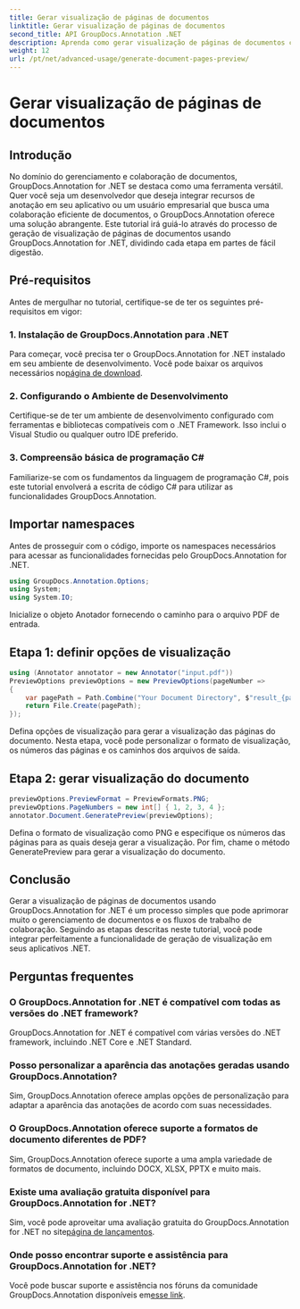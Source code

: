 ```yaml
---
title: Gerar visualização de páginas de documentos
linktitle: Gerar visualização de páginas de documentos
second_title: API GroupDocs.Annotation .NET
description: Aprenda como gerar visualização de páginas de documentos com eficiência usando GroupDocs.Annotation for .NET. Aprimore seus fluxos de trabalho de gerenciamento de documentos com este abrangente.
weight: 12
url: /pt/net/advanced-usage/generate-document-pages-preview/
---
```


# Gerar visualização de páginas de documentos

## Introdução
No domínio do gerenciamento e colaboração de documentos, GroupDocs.Annotation for .NET se destaca como uma ferramenta versátil. Quer você seja um desenvolvedor que deseja integrar recursos de anotação em seu aplicativo ou um usuário empresarial que busca uma colaboração eficiente de documentos, o GroupDocs.Annotation oferece uma solução abrangente. Este tutorial irá guiá-lo através do processo de geração de visualização de páginas de documentos usando GroupDocs.Annotation for .NET, dividindo cada etapa em partes de fácil digestão.
## Pré-requisitos
Antes de mergulhar no tutorial, certifique-se de ter os seguintes pré-requisitos em vigor:
### 1. Instalação de GroupDocs.Annotation para .NET
 Para começar, você precisa ter o GroupDocs.Annotation for .NET instalado em seu ambiente de desenvolvimento. Você pode baixar os arquivos necessários no[página de download](https://releases.groupdocs.com/annotation/net/).
### 2. Configurando o Ambiente de Desenvolvimento
Certifique-se de ter um ambiente de desenvolvimento configurado com ferramentas e bibliotecas compatíveis com o .NET Framework. Isso inclui o Visual Studio ou qualquer outro IDE preferido.
### 3. Compreensão básica de programação C#
Familiarize-se com os fundamentos da linguagem de programação C#, pois este tutorial envolverá a escrita de código C# para utilizar as funcionalidades GroupDocs.Annotation.

## Importar namespaces
Antes de prosseguir com o código, importe os namespaces necessários para acessar as funcionalidades fornecidas pelo GroupDocs.Annotation for .NET.

```csharp
using GroupDocs.Annotation.Options;
using System;
using System.IO;

```
Inicialize o objeto Anotador fornecendo o caminho para o arquivo PDF de entrada.
## Etapa 1: definir opções de visualização
```csharp
using (Annotator annotator = new Annotator("input.pdf"))
PreviewOptions previewOptions = new PreviewOptions(pageNumber =>
{
    var pagePath = Path.Combine("Your Document Directory", $"result_{pageNumber}.png");
    return File.Create(pagePath);
});
```
Defina opções de visualização para gerar a visualização das páginas do documento. Nesta etapa, você pode personalizar o formato de visualização, os números das páginas e os caminhos dos arquivos de saída.
## Etapa 2: gerar visualização do documento
```csharp
previewOptions.PreviewFormat = PreviewFormats.PNG;
previewOptions.PageNumbers = new int[] { 1, 2, 3, 4 };
annotator.Document.GeneratePreview(previewOptions);
```
Defina o formato de visualização como PNG e especifique os números das páginas para as quais deseja gerar a visualização. Por fim, chame o método GeneratePreview para gerar a visualização do documento.

## Conclusão
Gerar a visualização de páginas de documentos usando GroupDocs.Annotation for .NET é um processo simples que pode aprimorar muito o gerenciamento de documentos e os fluxos de trabalho de colaboração. Seguindo as etapas descritas neste tutorial, você pode integrar perfeitamente a funcionalidade de geração de visualização em seus aplicativos .NET.
## Perguntas frequentes
### O GroupDocs.Annotation for .NET é compatível com todas as versões do .NET framework?
GroupDocs.Annotation for .NET é compatível com várias versões do .NET framework, incluindo .NET Core e .NET Standard.
### Posso personalizar a aparência das anotações geradas usando GroupDocs.Annotation?
Sim, GroupDocs.Annotation oferece amplas opções de personalização para adaptar a aparência das anotações de acordo com suas necessidades.
### O GroupDocs.Annotation oferece suporte a formatos de documento diferentes de PDF?
Sim, GroupDocs.Annotation oferece suporte a uma ampla variedade de formatos de documento, incluindo DOCX, XLSX, PPTX e muito mais.
### Existe uma avaliação gratuita disponível para GroupDocs.Annotation for .NET?
Sim, você pode aproveitar uma avaliação gratuita do GroupDocs.Annotation for .NET no site[página de lançamentos](https://releases.groupdocs.com/).
### Onde posso encontrar suporte e assistência para GroupDocs.Annotation for .NET?
 Você pode buscar suporte e assistência nos fóruns da comunidade GroupDocs.Annotation disponíveis em[esse link](https://forum.groupdocs.com/c/annotation/10).